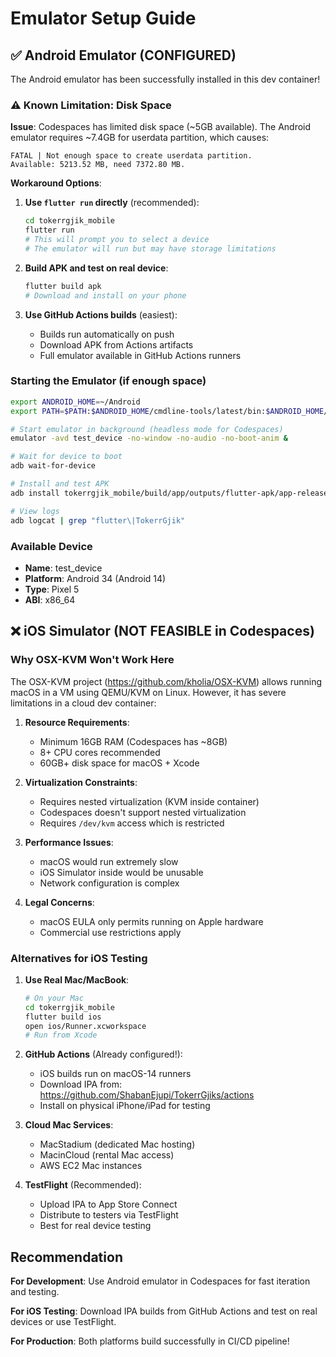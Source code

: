 # Emulator Setup Guide

## ✅ Android Emulator (CONFIGURED)

The Android emulator has been successfully installed in this dev container!

### ⚠️ Known Limitation: Disk Space

**Issue**: Codespaces has limited disk space (~5GB available). The Android emulator requires ~7.4GB for userdata partition, which causes:
```
FATAL | Not enough space to create userdata partition. 
Available: 5213.52 MB, need 7372.80 MB.
```

**Workaround Options**:
1. **Use `flutter run` directly** (recommended):
   ```bash
   cd tokerrgjik_mobile
   flutter run
   # This will prompt you to select a device
   # The emulator will run but may have storage limitations
   ```

2. **Build APK and test on real device**:
   ```bash
   flutter build apk
   # Download and install on your phone
   ```

3. **Use GitHub Actions builds** (easiest):
   - Builds run automatically on push
   - Download APK from Actions artifacts
   - Full emulator available in GitHub Actions runners

### Starting the Emulator (if enough space)

```bash
export ANDROID_HOME=~/Android
export PATH=$PATH:$ANDROID_HOME/cmdline-tools/latest/bin:$ANDROID_HOME/platform-tools:$ANDROID_HOME/emulator

# Start emulator in background (headless mode for Codespaces)
emulator -avd test_device -no-window -no-audio -no-boot-anim &

# Wait for device to boot
adb wait-for-device

# Install and test APK
adb install tokerrgjik_mobile/build/app/outputs/flutter-apk/app-release.apk

# View logs
adb logcat | grep "flutter\|TokerrGjik"
```

### Available Device
- **Name**: test_device
- **Platform**: Android 34 (Android 14)
- **Type**: Pixel 5
- **ABI**: x86_64

## ❌ iOS Simulator (NOT FEASIBLE in Codespaces)

### Why OSX-KVM Won't Work Here

The OSX-KVM project (https://github.com/kholia/OSX-KVM) allows running macOS in a VM using QEMU/KVM on Linux. However, it has severe limitations in a cloud dev container:

1. **Resource Requirements**:
   - Minimum 16GB RAM (Codespaces has ~8GB)
   - 8+ CPU cores recommended
   - 60GB+ disk space for macOS + Xcode
   
2. **Virtualization Constraints**:
   - Requires nested virtualization (KVM inside container)
   - Codespaces doesn't support nested virtualization
   - Requires `/dev/kvm` access which is restricted

3. **Performance Issues**:
   - macOS would run extremely slow
   - iOS Simulator inside would be unusable
   - Network configuration is complex

4. **Legal Concerns**:
   - macOS EULA only permits running on Apple hardware
   - Commercial use restrictions apply

### Alternatives for iOS Testing

1. **Use Real Mac/MacBook**:
   ```bash
   # On your Mac
   cd tokerrgjik_mobile
   flutter build ios
   open ios/Runner.xcworkspace
   # Run from Xcode
   ```

2. **GitHub Actions** (Already configured!):
   - iOS builds run on macOS-14 runners
   - Download IPA from: https://github.com/ShabanEjupi/TokerrGjiks/actions
   - Install on physical iPhone/iPad for testing

3. **Cloud Mac Services**:
   - MacStadium (dedicated Mac hosting)
   - MacinCloud (rental Mac access)
   - AWS EC2 Mac instances

4. **TestFlight** (Recommended):
   - Upload IPA to App Store Connect
   - Distribute to testers via TestFlight
   - Best for real device testing

## Recommendation

**For Development**: Use Android emulator in Codespaces for fast iteration and testing.

**For iOS Testing**: Download IPA builds from GitHub Actions and test on real devices or use TestFlight.

**For Production**: Both platforms build successfully in CI/CD pipeline!
